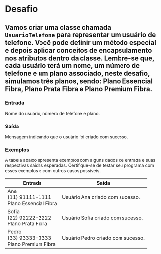 # Desafio

## Vamos criar uma classe chamada `UsuarioTelefone` para representar um usuário de telefone. Você pode definir um método especial e depois aplicar conceitos de encapsulamento nos atributos dentro da classe. Lembre-se que, cada usuário terá um nome, um número de telefone e um plano associado, neste desafio, simulamos três planos, sendo: Plano Essencial Fibra, Plano Prata Fibra e Plano Premium Fibra.

### Entrada

Nome do usuário, número de telefone e plano.

### Saída

Mensagem indicando que o usuário foi criado com sucesso.

### Exemplos

A tabela abaixo apresenta exemplos com alguns dados de entrada e suas respectivas saídas esperadas. Certifique-se de testar seu programa com esses exemplos e com outros casos possíveis.

| Entrada                                                                 | Saída                 |
|------------------------------------------------------------------------|-----------------------|
| Ana<br>(11) 91111-1111<br>Plano Essencial Fibra                      | Usuário Ana criado com sucesso. |
| Sofia<br>(22) 92222-2222<br>Plano Prata Fibra                     | Usuário Sofia criado com sucesso. |
| Pedro<br>(33) 93333-3333<br>Plano Premium Fibra                    | Usuário Pedro criado com sucesso. |

